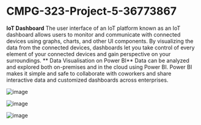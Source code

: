 # CMPG-323-Project-5-36773867



**IoT Dashboard**
The user interface of an IoT platform known as an IoT dashboard allows users to monitor and communicate with connected devices using graphs, charts, and other UI components. By visualizing the data from the connected devices, dashboards let you take control of every element of your connected devices and gain perspective on your surroundings.
**
Data Visualisation on Power BI**
Data can be analyzed and explored both on-premises and in the cloud using Power BI. Power BI makes it simple and safe to collaborate with coworkers and share interactive data and customized dashboards across enterprises.

![image](https://user-images.githubusercontent.com/110629391/201110060-fb476fae-1c0e-4a13-af2c-49c41bf06bcf.png)

![image](https://user-images.githubusercontent.com/110629391/201110089-5c02cbf1-3b16-4786-a713-5faebbfd4439.png)

![image](https://user-images.githubusercontent.com/110629391/201110101-a4503da1-5c0c-455a-b22e-d509cdc4bd31.png)


 
 

 
